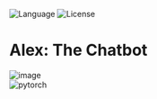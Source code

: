 ![Language](https://img.shields.io/badge/language-Python%20-blue.svg)
![License](https://img.shields.io/badge/License-GPL&ndash;3.0%20-purple.svg)

# Alex: The Chatbot
![image](https://user-images.githubusercontent.com/58489322/168048894-f31f2cc2-92d9-43df-99c1-0beefe6133cc.png)
<br/>
![pytorch](https://user-images.githubusercontent.com/58489322/166165046-34d39b09-7deb-466b-8858-59afdb252d35.png)

